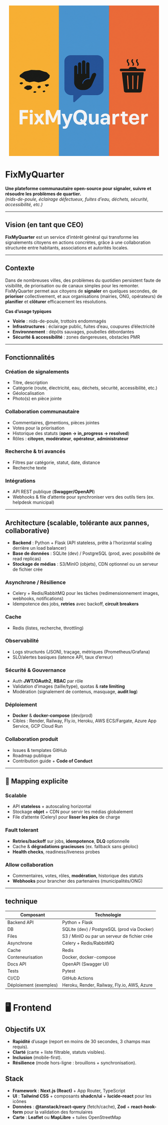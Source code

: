 <p align="center">
  <img src="assets/fixmyquarter-banner.png" alt="FixMyQuarter banner" width="480">
</p>

# FixMyQuarter 

**Une plateforme communautaire open-source pour signaler, suivre et résoudre les problèmes de quartier.**  
*(nids-de-poule, éclairage défectueux, fuites d’eau, déchets, sécurité, accessibilité, etc.)*

---

##  Vision (en tant que CEO)

**FixMyQuarter** est un service d’intérêt général qui transforme les signalements citoyens en actions concrètes, grâce à une collaboration structurée entre habitants, associations et autorités locales.  

---

##  Contexte

Dans de nombreuses villes, des problèmes du quotidien persistent faute de visibilité, de priorisation ou de canaux simples pour les remonter. FixMyQuarter permet aux citoyens de **signaler** en quelques secondes, de **prioriser** collectivement, et aux organisations (mairies, ONG, opérateurs) de **planifier** et **clôturer** efficacement les résolutions.

**Cas d’usage typiques**
- **Voirie** : nids-de-poule, trottoirs endommagés  
- **Infrastructures** : éclairage public, fuites d’eau, coupures d’électricité  
- **Environnement** : dépôts sauvages, poubelles débordantes  
- **Sécurité & accessibilité** : zones dangereuses, obstacles PMR

---

##  Fonctionnalités

### Création de signalements
- Titre, description  
- Catégorie (route, électricité, eau, déchets, sécurité, accessibilité, etc.)  
- Géolocalisation  
- Photo(s) en pièce jointe

### Collaboration communautaire
- Commentaires, @mentions, pièces jointes  
- Votes pour la priorisation  
- Historique des statuts (**open → in_progress → resolved**)  
- Rôles : **citoyen**, **modérateur**, **opérateur**, **administrateur**

### Recherche & tri avancés
- Filtres par catégorie, statut, date, distance  
- Recherche texte

### Intégrations
- API REST publique (**Swagger/OpenAPI**)  
- Webhooks & file d’attente pour synchroniser vers des outils tiers (ex. helpdesk municipal)

---

##  Architecture (scalable, tolérante aux pannes, collaborative)

- **Backend** : Python + Flask (API stateless, prête à l’horizontal scaling derrière un load balancer)
- **Base de données** : SQLite (dev) / PostgreSQL (prod, avec possibilité de read replicas)
- **Stockage de médias** : S3/MinIO (objets), CDN optionnel ou un serveur de fichier crée

### Asynchrone / Résilience
- Celery + Redis/RabbitMQ pour les tâches (redimensionnement images, webhooks, notifications)  
- Idempotence des jobs, **retries** avec backoff, **circuit breakers**

### Cache
- Redis (listes, recherche, throttling)

### Observabilité
- Logs structurés (JSON), traçage, métriques (Prometheus/Grafana)  
- SLO/alertes basiques (latence API, taux d’erreur)

### Sécurité & Gouvernance
- Auth **JWT/OAuth2**, **RBAC** par rôle  
- Validation d’images (taille/type), quotas & **rate limiting**  
- Modération (signalement de contenus, masquage, **audit log**)

### Déploiement
- **Docker** & **docker-compose** (dev/prod)  
- Cibles : Render, Railway, Fly.io, Heroku, AWS ECS/Fargate, Azure App Service, GCP Cloud Run

### Collaboration produit
- Issues & templates GitHub  
- Roadmap publique  
- Contribution guide + **Code of Conduct**

---

## 🔎 Mapping explicite

### Scalable
- API **stateless** + autoscaling horizontal  
- Stockage **objet** + CDN pour servir les médias globalement  
- File d’attente (Celery) pour **lisser les pics** de charge

### Fault tolerant
- **Retries/backoff** sur jobs, **idempotence**, **DLQ** optionnelle  
- Cache & **dégradations gracieuses** (ex. fallback sans géoloc)  
- **Health checks**, readiness/liveness probes

### Allow collaboration
- Commentaires, votes, rôles, **modération**, historique des statuts  
- **Webhooks** pour brancher des partenaires (municipalités/ONG)

---

##  technique

| Composant            | Technologie                                  |
|----------------------|-----------------------------------------------|
| Backend API          | Python + Flask                                |
| DB                   | SQLite (dev) / PostgreSQL (prod via Docker)   |
| Files                | S3 / MinIO ou par un serveur de fichier crée  |
| Asynchrone           | Celery + Redis/RabbitMQ                       |
| Cache                | Redis                                         |
| Conteneurisation     | Docker, docker-compose                        |
| Docs API             | OpenAPI (Swagger UI)                          |
| Tests                | Pytest                                        |
| CI/CD                | GitHub Actions                                |
| Déploiement (exemples)| Heroku, Render, Railway, Fly.io, AWS, Azure  |

# 🖥️ Frontend

## Objectifs UX
- **Rapidité** d’usage (report en moins de 30 secondes, 3 champs max requis).  
- **Clarté** (carte + liste filtrable, statuts visibles).  
- **Inclusion** (mobile-first).  
- **Résilience** (mode hors-ligne : brouillons + synchronisation).

## Stack 
- **Framework** : **Next.js (React)** + App Router, TypeScript  
- **UI** : **Tailwind CSS** + composants **shadcn/ui** + **lucide-react** pour les icônes  
- **Données** : **@tanstack/react-query** (fetch/cache), **Zod** + **react-hook-form** pour la validation des formulaires  
- **Carte** : **Leaflet** ou **MapLibre** + tuiles OpenStreetMap  
